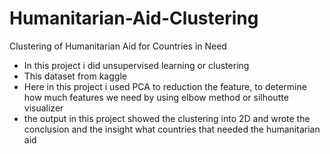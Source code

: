 # Humanitarian-Aid-Clustering
Clustering of Humanitarian Aid for Countries in Need
- In this project i did unsupervised learning or clustering 
- This dataset from kaggle
- Here in this project i used PCA to reduction the feature, to determine how much features we need by using elbow method or silhoutte visualizer
- the output in this project showed the clustering into 2D and wrote the conclusion and the insight what countries that needed the humanitarian aid 